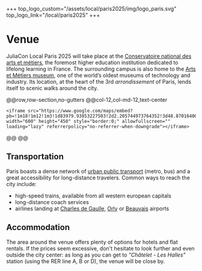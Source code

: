 +++
top_logo_custom="/assets/local/paris2025/img/logo_paris.svg"
top_logo_link="/local/paris2025"
+++

# Venue

JuliaCon Local Paris 2025 will take place at the [Conservatoire national des arts et métiers](https://www.cnam.eu/site-en/), the foremost higher education institution dedicated to lifelong learning in France.
The surrounding campus is also home to the [Arts et Métiers museum](https://www.arts-et-metiers.net/musee/visitor-information), one of the world’s oldest museums of technology and industry.
Its location, at the heart of the 3rd _arrondissement_ of Paris, lends itself to scenic walks around the city.

@@row,row-section,no-gutters
@@col-12,col-md-12,text-center
~~~
<iframe src="https://www.google.com/maps/embed?pb=!1m18!1m12!1m3!1d83979.93853227503!2d2.205744973764352!3d48.87016400923364!2m3!1f0!2f0!3f0!3m2!1i1024!2i768!4f13.1!3m3!1m2!1s0x47e66e0556a60823%3A0x46dad820509383bc!2sNational%20Conservatory%20of%20Arts%20and%20Crafts!5e0!3m2!1sen!2sfr!4v1740480092156!5m2!1sen!2sfr" width="600" height="450" style="border:0;" allowfullscreen="" loading="lazy" referrerpolicy="no-referrer-when-downgrade"></iframe>
~~~
@@
@@

## Transportation

Paris boasts a dense network of [urban public transport](https://www.ratp.fr/en/plans) (metro, bus) and a great accessibility for long-distance travelers.
Common ways to reach the city include:

- high-speed trains, available from all western european capitals
- long-distance coach services
- airlines landing at [Charles de Gaulle](https://www.parisaeroport.fr/roissy-charles-de-gaulle), [Orly](https://www.parisaeroport.fr/orly) or [Beauvais](https://www.aeroportparisbeauvais.com/passagers) airports

## Accommodation

The area around the venue offers plenty of options for hotels and flat rentals.
If the prices seem excessive, don't hesitate to look further and even outside the city center: as long as you can get to _"Châtelet - Les Halles"_ station (using the RER line A, B or D), the venue will be close by.
